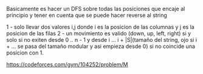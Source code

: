 Basicamente es hacer un DFS sobre todas las posiciones que encaje al principio y tener en cuenta que se puede hacer reverse al string

1 - solo llevar dos valores i,j donde i es la posicion de las columnas y j es la posicion de las filas
2 - un movimiento es valido (down, up, left, right) si y solo si no exiten desde 0 .. n - 1 y desde i ... i + |S|(tamaño del string, ojo si i + ... se pasa del tamaño modular y asi empieza desde 0) si no coincide una posicion con 1.

https://codeforces.com/gym/104252/problem/M

